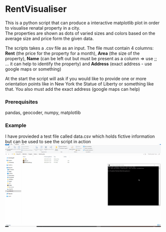 # RentVisualiser
This is a python script that can produce a interactive matplotlib plot in order to visualise renatal property in a city.  
The properties are shown as dots of varied sizes and colors based on the average size and price form the given data. 

The scripts takes a .csv file as an input. The file must contain 4 columns: **Rent** (the price for the property for a month), **Area** (the size of the property), **Name** (can be left out but must be present as a column => use ;; ... it can help to identify the property) and **Address** (exact address - use google maps or something)

At the start the script will ask if you would like to provide one or more orientation points like in New York the Statue of Liberty or something like that. You also must add the exact address (google maps can help)
### Prerequisites
pandas, geocoder, numpy, matplotlib
### Example
I have provieded a test file called data.csv which holds fictive information but can be used to see the script in action
![](Example.gif)
